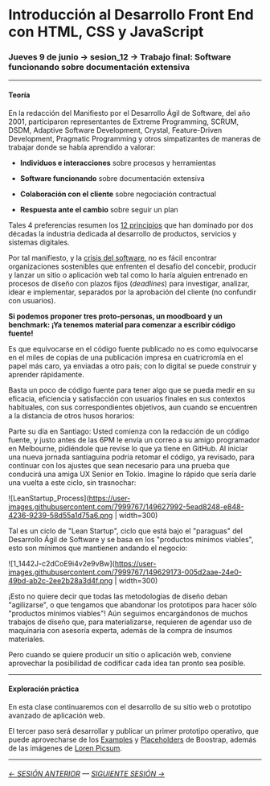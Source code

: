 # Introducción al Desarrollo Front End con HTML, CSS y JavaScript

### Jueves 9 de junio → sesion_12 → Trabajo final: Software funcionando sobre documentación extensiva

- - - - - - -

#### Teoría

En la redacción del Manifiesto por el Desarrollo Ágil de Software, del año 2001, participaron representantes de Extreme Programming, SCRUM, DSDM, Adaptive Software Development, Crystal, Feature-Driven Development, Pragmatic Programming y otros simpatizantes de maneras de trabajar donde se había aprendido a valorar:

- **Individuos e interacciones** sobre procesos y herramientas

- **Software funcionando** sobre documentación extensiva

- **Colaboración con el cliente** sobre negociación contractual

- **Respuesta ante el cambio** sobre seguir un plan

Tales 4 preferencias resumen los [12 principios](https://agilemanifesto.org/iso/es/principles.html) que han dominado por dos décadas la industria dedicada al desarrollo de productos, servicios y sistemas digitales.

Por tal manifiesto, y la [crisis del software](https://es.wikipedia.org/wiki/Crisis_del_software), no es fácil encontrar organizaciones sostenibles que enfrenten el desafío del concebir, producir y lanzar un sitio o aplicación web tal como lo haría alguien entrenado en procesos de diseño con plazos fijos (*deadlines*) para investigar, analizar, idear e implementar, separados por la aprobación del cliente (no confundir con usuarios).

**Si podemos proponer tres proto-personas, un moodboard y un benchmark: ¡Ya tenemos material para comenzar a escribir código fuente!** 

Es que equivocarse en el código fuente publicado no es como equivocarse en el miles de copias de una publicación impresa en cuatricromía en el papel más caro, ya enviadas a otro país; con lo digital se puede construir y aprender rápidamente. 

Basta un poco de código fuente para tener algo que se pueda medir en su eficacia, eficiencia y satisfacción con usuarios finales en sus contextos habituales, con sus correspondientes objetivos, aun cuando se encuentren a la distancia de otros husos horarios: 

Parte su día en Santiago: Usted comienza con la redacción de un código fuente, y justo antes de las 6PM le envía un correo a su amigo programador en Melbourne, pidiéndole que revise lo que ya tiene en GitHub. Al iniciar una nueva jornada santiaguina podría retomar el código, ya revisado, para continuar con los ajustes que sean necesario para una prueba que conducirá una amiga UX Senior en Tokio. Imagine lo rápido que sería darle una vuelta a este ciclo, sin trasnochar:

![LeanStartup_Process](https://user-images.githubusercontent.com/7999767/149627992-5ead8248-e848-4236-9239-58d55a1d75a6.png | width=300)

Tal es un ciclo de "Lean Startup", ciclo que está bajo el "paraguas" del Desarrollo Ágil de Software y se basa en los "productos mínimos viables", esto son mínimos que mantienen andando el negocio:

![1_1442J-c2dCoE9i4v2e9vBw](https://user-images.githubusercontent.com/7999767/149629173-005d2aae-24e0-49bd-ab2c-2ee2b28a3d4f.png | width=300)

¡Esto no quiere decir que todas las metodologías de diseño deban "agilizarse", o que tengamos que abandonar los prototipos para hacer sólo "productos mínimos viables"! Aún seguimos encargándonos de muchos trabajos de diseño que, para materializarse, requieren de agendar uso de maquinaria con asesoría experta, además de la compra de insumos materiales. 

Pero cuando se quiere producir un sitio o aplicación web, conviene aprovechar la posibilidad de codificar cada idea tan pronto sea posible.

- - - - - - - 

#### Exploración práctica

En esta clase continuaremos con el desarrollo de su sitio web o prototipo avanzado de aplicación web. 

El tercer paso será desarrollar y publicar un primer prototipo operativo, que puede aprovecharse de los [Examples](https://getbootstrap.com/docs/5.1/examples/) y [Placeholders](https://getbootstrap.com/docs/5.1/components/placeholders/) de Boostrap, además de las imágenes de [Loren Picsum](https://picsum.photos/).


- - - - - - - 

###### [← SESIÓN ANTERIOR](https://github.com/profesorfaco/front-end/tree/main/sesion_11) — [SIGUIENTE SESIÓN →](https://github.com/profesorfaco/front-end/tree/main/sesion_13)
